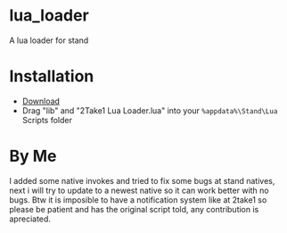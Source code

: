 # lua_loader
A lua loader for stand

# Installation
- [Download](https://github.com/XxpichoclesxX/lua_loader/releases/download/LuaLoader/Lua.Loader.zip)
- Drag "lib" and "2Take1 Lua Loader.lua" into your `%appdata%\Stand\Lua` Scripts folder

# By Me
I added some native invokes and tried to fix some bugs at stand natives, next i will try to update to a newest native so it can work better with no bugs.
Btw it is imposible to have a notification system like at 2take1 so please be patient and has the original script told, any contribution is apreciated.
